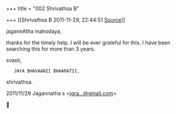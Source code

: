 +++
title = "002 Shrivathsa B"

+++
[[Shrivathsa B	2011-11-29, 22:44:51 [Source](https://groups.google.com/g/bvparishat/c/AbnyW-MjE7o)]]



jagannAtha mahodaya,  
  
 thanks for the timely help. I will be ever grateful for this. I have been searching this for more than 3 years.

  

svasti,

       JAYA BHAVAANII BHAARATII,

                                
shrivathsa.

  

  

2011/11/29 Jagannatha s \<[jgra...@gmail.com]()\>




